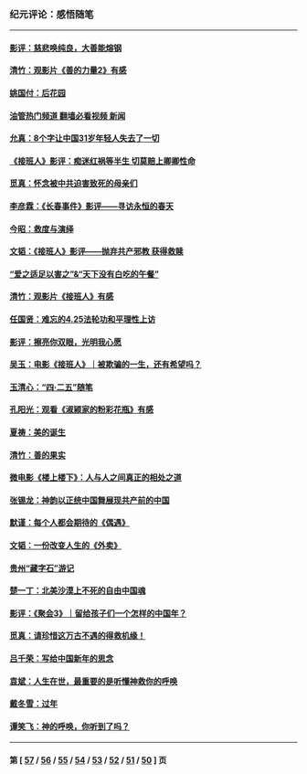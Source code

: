 ### 纪元评论：感悟随笔
---
#### [影评：慈悲唤纯良，大善能熔钢](../../pages/nsc1035/n14010867.md?06070330) 
#### [清竹：观影片《善的力量2》有感](../../pages/nsc1035/n14010015.md?06070330) 
#### [姚国付：后花园](../../pages/nsc1035/n14005301.md?06070330) 
#### [油管热门频道 翻墙必看视频 新闻](ok?06070330)
#### [允真：8个字让中国31岁年轻人失去了一切](../../pages/nsc1035/n13999093.md?06070330) 
#### [《接班人》影评：痴迷红祸等半生 切莫赔上卿卿性命](../../pages/nsc1035/n13998676.md?06070330) 
#### [觅真：怀念被中共迫害致死的母亲们](../../pages/nsc1035/n13997271.md?06070330) 
#### [李彦霖：《长春事件》影评——寻访永恒的春天](../../pages/nsc1035/n13995112.md?06070330) 
#### [今昭：救度与演绎](../../pages/nsc1035/n13992670.md?06070330) 
#### [文韬：《接班人》影评——抛弃共产邪教 获得救赎](../../pages/nsc1035/n13990160.md?06070330) 
#### [“爱之适足以害之”&“天下没有白吃的午餐”](../../pages/nsc1035/n13988391.md?06070330) 
#### [清竹：观影片《接班人》有感](../../pages/nsc1035/n13983561.md?06070330) 
#### [任国贤：难忘的4.25法轮功和平理性上访](../../pages/nsc1035/n13983482.md?06070330) 
#### [影评：擦亮你双眼，光明我心愿](../../pages/nsc1035/n13982333.md?06070330) 
#### [吴玉：电影《接班人》｜被欺骗的一生，还有希望吗？](../../pages/nsc1035/n13981972.md?06070330) 
#### [玉清心：“四·二五”随笔](../../pages/nsc1035/n13978628.md?06070330) 
#### [孔阳光：观看《淑颍家的粉彩花瓶》有感](../../pages/nsc1035/n13967929.md?06070330) 
#### [夏祷：美的诞生](../../pages/nsc1035/n13962321.md?06070330) 
#### [清竹：善的果实](../../pages/nsc1035/n13963980.md?06070330) 
#### [微电影《楼上楼下》：人与人之间真正的相处之道](../../pages/nsc1035/n13944319.md?06070330) 
#### [张锡龙：神韵以正统中国舞展现共产前的中国](../../pages/nsc1035/n13939727.md?06070330) 
#### [默谨：每个人都会期待的《偶遇》](../../pages/nsc1035/n13939091.md?06070330) 
#### [文韬：一份改变人生的《外卖》](../../pages/nsc1035/n13931822.md?06070330) 
#### [贵州“藏字石”游记](../../pages/nsc1035/n13923310.md?06070330) 
#### [楚一丁：北美沙漠上不死的自由中国魂](../../pages/nsc1035/n13921879.md?06070330) 
#### [影评：《聚会3》｜留给孩子们一个怎样的中国年？](../../pages/nsc1035/n13919652.md?06070330) 
#### [觅真：请珍惜这万古不遇的得救机缘！](../../pages/nsc1035/n13917157.md?06070330) 
#### [吕千荣：写给中国新年的思念](../../pages/nsc1035/n13915103.md?06070330) 
#### [袁斌：人生在世，最重要的是听懂神救你的呼唤](../../pages/nsc1035/n13914636.md?06070330) 
#### [戴冬雪：过年](../../pages/nsc1035/n13913311.md?06070330) 
#### [谭笑飞：神的呼唤，你听到了吗？](../../pages/nsc1035/n13912603.md?06070330) 

---
#### 第 [ [57](./57.md?06070330) / [56](./56.md?06070330) / [55](./55.md?06070330) / [54](./54.md?06070330) / [53](./53.md?06070330) / [52](./52.md?06070330) / [51](./51.md?06070330) / [50](./50.md?06070330) ] 页
